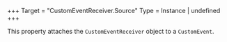 +++
Target = "CustomEventReceiver.Source"
Type = Instance | undefined
+++

This property attaches the `CustomEventReceiver` object to a `CustomEvent`.